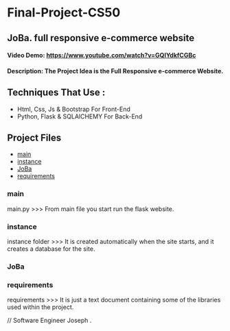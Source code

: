 # Final-Project-CS50

## JoBa. full responsive e-commerce website

#### Video Demo:  <https://www.youtube.com/watch?v=GQIYdkfCGBc>
#### Description: The Project Idea is the Full Responsive e-commerce Website.
## Techniques That Use : 

- Html, Css, Js & Bootstrap For Front-End
- Python, Flask & SQLAlCHEMY For Back-End

## Project Files

- [main](#main)
- [instance](#instance)
- [JoBa](#joba)
- [requirements](#requirements)

### main

main.py >>> From main file you start run the flask website.

### instance

instance folder >>> It is created automatically when the site starts, and it creates a database for the site.

### JoBa

### requirements

requirements >>> It is just a text document containing some of the libraries used within the project.

// Software Engineer Joseph .
